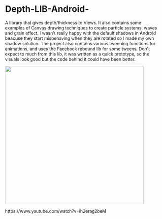 # Depth-LIB-Android-
A library that gives depth/thickness to Views. It also contains some examples of Canvas drawing techniques to create particle systems, waves and grain effect. I wasn't really happy with the default shadows in Android beacuse they start misbehaving when they are rotated so I made my own shadow solution. The project also contains various tweening functions for animations, and uses the Facebook rebound lib for some tweens. Don't expect to much from this lib, it was written as a quick prototype, so the visuals look good but the code behind it could have been better.

 
<p align="left">
<img src="https://d13yacurqjgara.cloudfront.net/users/655449/screenshots/2179342/menu_dribble.gif" width="450"/> 
</p>
https://www.youtube.com/watch?v=ih2erag2beM